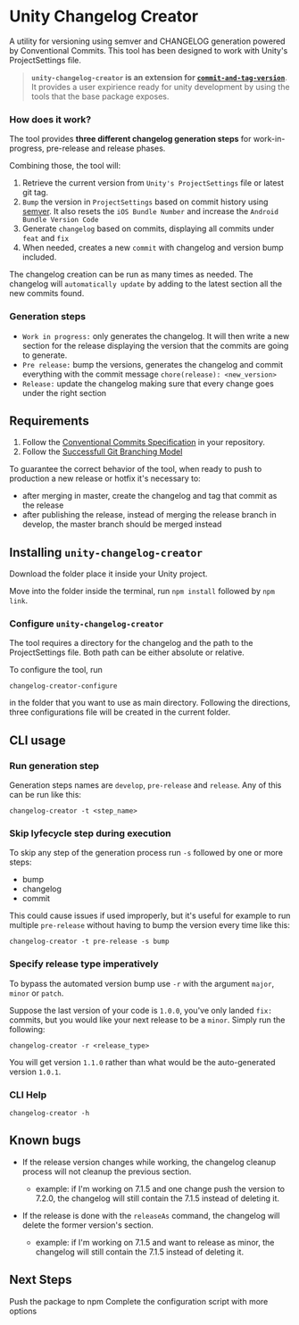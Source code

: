 # Unity Changelog Creator

A utility for versioning using semver and CHANGELOG generation powered by Conventional Commits.
This tool has been designed to work with Unity's ProjectSettings file.

> **`unity-changelog-creator` is an extension for [`commit-and-tag-version`](https://github.com/absolute-version/commit-and-tag-version)**. It provides a user expirience ready for unity development by using the tools that the base package exposes.

### How does it work?

The tool provides **three different changelog generation steps** for work-in-progress, pre-release and release phases.

Combining those, the tool will:

1. Retrieve the current version from `Unity's ProjectSettings` file or latest git tag.
2. `Bump` the version in `ProjectSettings` based on commit history using [semver](https://semver.org/). It also resets the `iOS Bundle Number` and increase the `Android Bundle Version Code` 
3. Generate `changelog` based on commits, displaying all commits under `feat` and `fix`
4. When needed, creates a new `commit` with changelog and version bump included.

The changelog creation can be run as many times as needed. The changelog will `automatically update` by adding to the latest section all the new commits found.

### Generation steps
- `Work in progress:` only generates the changelog. It will then write a new section for the release displaying the version that the commits are going to generate.
- `Pre release:` bump the versions, generates the changelog and commit everything with the commit message `chore(release): <new_version>`
- `Release:` update the changelog making sure that every change goes under the right section

## Requirements

1. Follow the [Conventional Commits Specification](https://conventionalcommits.org) in your repository.
2. Follow the [Successfull Git Branching Model](https://nvie.com/posts/a-successful-git-branching-model/)

To guarantee the correct behavior of the tool, when ready to push to production a new release or hotfix it's necessary to:
 - after merging in master, create the changelog and tag that commit as the release
 - after publishing the release, instead of merging the release branch in develop, the master branch should be merged instead

## Installing `unity-changelog-creator`

Download the folder place it inside your Unity project.

Move into the folder inside the terminal, run `npm install` followed by `npm link`.

### Configure `unity-changelog-creator`

The tool requires a directory for the changelog and the path to the ProjectSettings file. Both path can be either absolute or relative.

To configure the tool, run
```
changelog-creator-configure
```
in the folder that you want to use as main directory. Following the directions, three configurations file will be created in the current folder.

## CLI usage

### Run generation step

Generation steps names are `develop`, `pre-release` and `release`. Any of this can be run like this:
```
changelog-creator -t <step_name>
```

### Skip lyfecycle step during execution

To skip any step of the generation process run `-s` followed by one or more steps:
- bump
- changelog
- commit

This could cause issues if used improperly, but it's useful for example to run multiple `pre-release` without having to bump the version every time like this:
```
changelog-creator -t pre-release -s bump
```

### Specify release type imperatively

To bypass the automated version bump use `-r` with the argument `major`, `minor` or `patch`.

Suppose the last version of your code is `1.0.0`, you've only landed `fix:` commits, but
you would like your next release to be a `minor`. Simply run the following:

```
changelog-creator -r <release_type>
```

You will get version `1.1.0` rather than what would be the auto-generated version `1.0.1`.

### CLI Help

```
changelog-creator -h
```

## Known bugs

- If the release version changes while working, the changelog cleanup process will not cleanup the previous section.
    - example: if I'm working on 7.1.5 and one change push the version to 7.2.0, the changelog will still contain the 7.1.5 instead of deleting it.

- If the release is done with the `releaseAs` command, the changelog will delete the former version's section.
    - example: if I'm working on 7.1.5 and want to release as minor, the changelog will still contain the 7.1.5 instead of deleting it.

## Next Steps

Push the package to npm
Complete the configuration script with more options